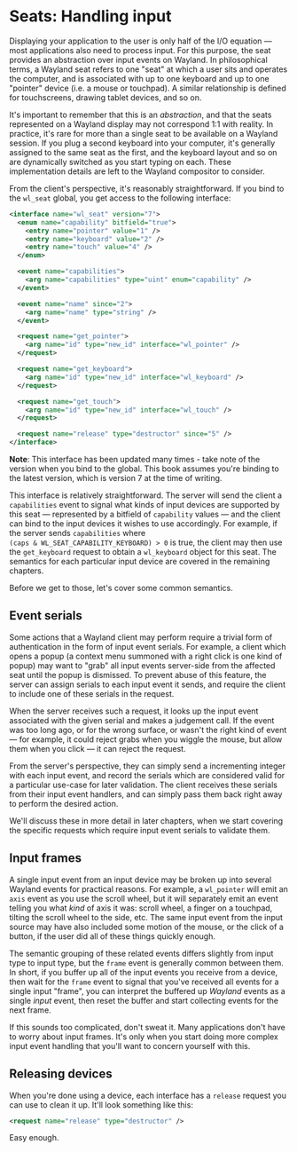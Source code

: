 # Seats: Handling input

Displaying your application to the user is only half of the I/O equation &mdash;
most applications also need to process input. For this purpose, the seat
provides an abstraction over input events on Wayland. In philosophical terms, a
Wayland seat refers to one "seat" at which a user sits and operates the
computer, and is associated with up to one keyboard and up to one "pointer"
device (i.e. a mouse or touchpad). A similar relationship is defined for
touchscreens, drawing tablet devices, and so on.

It's important to remember that this is an *abstraction*, and that the seats
represented on a Wayland display may not correspond 1:1 with reality. In
practice, it's rare for more than a single seat to be available on a Wayland
session. If you plug a second keyboard into your computer, it's generally
assigned to the same seat as the first, and the keyboard layout and so on are
dynamically switched as you start typing on each. These implementation details
are left to the Wayland compositor to consider.

From the client's perspective, it's reasonably straightforward. If you bind to
the `wl_seat` global, you get access to the following interface:

```xml
<interface name="wl_seat" version="7">
  <enum name="capability" bitfield="true">
    <entry name="pointer" value="1" />
    <entry name="keyboard" value="2" />
    <entry name="touch" value="4" />
  </enum>

  <event name="capabilities">
    <arg name="capabilities" type="uint" enum="capability" />
  </event>

  <event name="name" since="2">
    <arg name="name" type="string" />
  </event>

  <request name="get_pointer">
    <arg name="id" type="new_id" interface="wl_pointer" />
  </request>

  <request name="get_keyboard">
    <arg name="id" type="new_id" interface="wl_keyboard" />
  </request>

  <request name="get_touch">
    <arg name="id" type="new_id" interface="wl_touch" />
  </request>

  <request name="release" type="destructor" since="5" />
</interface>
```

**Note**: This interface has been updated many times - take note of the version
when you bind to the global. This book assumes you're binding to the latest
version, which is version 7 at the time of writing.

This interface is relatively straightforward. The server will send the client a
`capabilities` event to signal what kinds of input devices are supported by this
seat &mdash; represented by a bitfield of `capability` values &mdash; and the
client can bind to the input devices it wishes to use accordingly. For example,
if the server sends `capabilities` where<br />
`(caps & WL_SEAT_CAPABILITY_KEYBOARD) > 0` is true, the client may then use the
`get_keyboard` request to obtain a `wl_keyboard` object for this seat. The
semantics for each particular input device are covered in the remaining
chapters.

Before we get to those, let's cover some common semantics.

## Event serials

Some actions that a Wayland client may perform require a trivial form of
authentication in the form of input event serials. For example, a client which
opens a popup (a context menu summoned with a right click is one kind of popup)
may want to "grab" all input events server-side from the affected seat until the
popup is dismissed.  To prevent abuse of this feature, the server can assign
serials to each input event it sends, and require the client to include one of
these serials in the request.

When the server receives such a request, it looks up the input event associated
with the given serial and makes a judgement call. If the event was too long ago,
or for the wrong surface, or wasn't the right kind of event &mdash; for example,
it could reject grabs when you wiggle the mouse, but allow them when you click
&mdash; it can reject the request.

From the server's perspective, they can simply send a incrementing integer with
each input event, and record the serials which are considered valid for a
particular use-case for later validation. The client receives these serials from
their input event handlers, and can simply pass them back right away to perform
the desired action.

We'll discuss these in more detail in later chapters, when we start covering
the specific requests which require input event serials to validate them.

## Input frames

A single input event from an input device may be broken up into several Wayland
events for practical reasons. For example, a `wl_pointer` will emit an `axis`
event as you use the scroll wheel, but it will separately emit an event telling
you what *kind* of axis it was: scroll wheel, a finger on a touchpad, tilting
the scroll wheel to the side, etc. The same input event from the input source
may have also included some motion of the mouse, or the click of a button, if
the user did all of these things quickly enough.

The semantic grouping of these related events differs slightly from input type
to input type, but the `frame` event is generally common between them. In short,
if you buffer up all of the input events you receive from a device, then wait
for the `frame` event to signal that you've received all events for a single
input "frame", you can interpret the buffered up *Wayland* events as a single
*input* event, then reset the buffer and start collecting events for the next
frame.

If this sounds too complicated, don't sweat it. Many applications don't have to
worry about input frames. It's only when you start doing more complex input
event handling that you'll want to concern yourself with this.

## Releasing devices

When you're done using a device, each interface has a `release` request you can
use to clean it up. It'll look something like this:

```xml
<request name="release" type="destructor" />
```

Easy enough.
